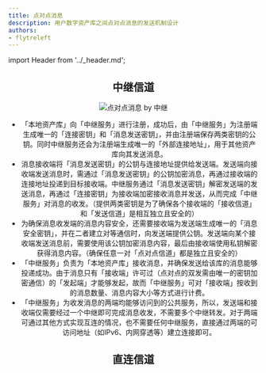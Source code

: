 ```yaml
---
title: 点对点消息
description: 用户数字资产库之间点对点消息的发送机制设计
authors:
- flytreleft
---
```


import Header from '../_header.md';

<Header />


## 中继信道

![点对点消息 by 中继](/img/jingwei/arch-p2p-message.png)

- 「本地资产库」向「中继服务」进行注册，成功后，由「中继服务」为注册端生成唯一的「连接密钥」和「消息发送密钥」，并由注册端保存两类密钥的公钥。同时中继服务还会为注册端生成唯一的「外部连接地址」，用于其他资产库向其发送消息。
- 消息接收端将「消息发送密钥」的公钥与连接地址提供给发送端。发送端向接收端发送消息时，需通过「消息发送密钥」的公钥加密消息，再通过接收端的连接地址投递到目标接收端。中继服务通过「消息发送密钥」解密发送端的发送消息，再通过「连接密钥」为接收端加密接收消息并发送，从而完成「中继服务」对消息的收发。（提供两类密钥是为了确保各个接收端的「接收信道」和「发送信道」是相互独立且安全的）
- 为确保消息收发端的消息内容安全，还需要接收端为发送端生成唯一的「消息安全密钥」，并在二者建立对等通信时，向发送端提供公钥。发送端向某个接收端发送消息前，需要使用该公钥加密消息内容，最后由接收端使用私钥解密获得消息内容。（确保任意一对「点对点信道」都是独立且安全的）
- 「中继服务」负责为「本地资产库」接收消息，并确保发送给该库的消息能够投递成功。由于消息只有「接收端」许可过（点对点的双发需由唯一的密钥加密通信）的「发起端」才能够发起，故而「中继服务」可对「接收端」按收到的消息数量、消息内容大小等方式进行计费。
- 「中继服务」为收发消息的两端均能够访问到的公共服务，所以，发送端和接收端仅需要经过一个中继即可完成消息收发，不需要多个中继转发。对于两端可通过其他方式实现互连的情况，也不需要任何中继服务，直接通过两端的可访问地址（如IPv6、内网穿透等）建立连接即可。

## 直连信道
